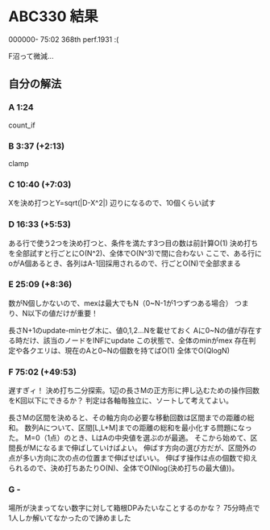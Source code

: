 # ABC330 結果
000000- 75:02 368th perf.1931 :(

F沼って微減...

## 自分の解法

### A 1:24
 count_if

### B 3:37 (+2:13)
 clamp

### C 10:40 (+7:03)
 Xを決め打つとY=sqrt(|D-X^2|) 辺りになるので、10個くらい試す

### D 16:33 (+5:53)
 ある行で使う2つを決め打つと、条件を満たす3つ目の数は前計算O(1)
 決め打ちを全部試すと行ごとにO(N^2)、全体でO(N^3)で間に合わない
 ここで、ある行にoがA個あるとき、各列はA-1回採用されるので、行ごとO(N)で全部求まる

### E 25:09 (+8:36)
 数がN個しかないので、mexは最大でもN（0~N-1が1つずつある場合）
 つまり、N以下の値だけが重要！

 長さN+1のupdate-minセグ木に、値0,1,2...Nを載せておく
 Aに0~Nの値が存在する時だけ、該当のノードをINFにupdate
 この状態で、全体のminがmex
 存在判定や各クエリは、現在のAと0~Nの個数を持てばO(1)
 全体でO(QlogN)


### F 75:02 (+49:53)
 遅すぎィ！
 決め打ち二分探索。1辺の長さMの正方形に押し込むための操作回数をK回以下にできるか？
 判定は各軸毎独立に、ソートして考えてよい。

 長さMの区間を決めると、その軸方向の必要な移動回数は区間までの距離の総和。
 数列Aについて、区間[L,L+M]までの距離の総和を最小化する問題になった。
 M=0（1点）のとき、LはAの中央値を選ぶのが最適。
 そこから始めて、区間長がMになるまで伸ばしていけばよい。
 伸ばす方向の選び方だが、区間外の点が多い方向に次の点の位置まで伸ばせばいい。
 伸ばす操作は点の個数で抑えられるので、決め打ちあたりO(N)、全体でO(Nlog(決め打ちの最大値))。


### G - 
 場所が決まってない数字に対して箱根DPみたいなことするのかな？
 75分時点で1人しか解いてなかったので諦めました